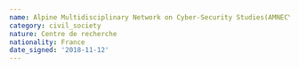 ```yaml
---
name: Alpine Multidisciplinary Network on Cyber-Security Studies(AMNECYS)
category: civil_society
nature: Centre de recherche
nationality: France
date_signed: '2018-11-12'
---
```

    
